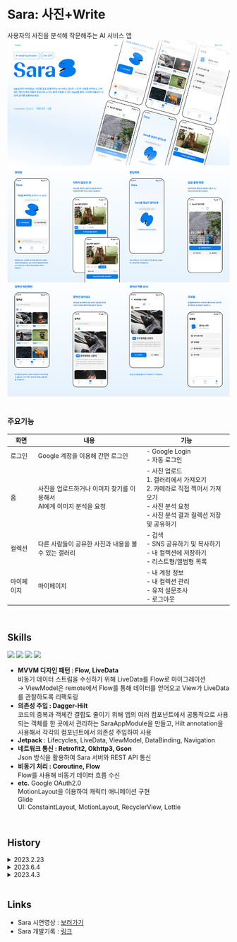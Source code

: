 # Sara: 사진+Write
사용자의 사진을 분석해 작문해주는 AI 서비스 앱
<img src="./img/sara_inform.png"></br>
<img src="./img/sara_details.png"></br>
</br>

### 주요기능
화면|내용|기능
------|---|---
로그인|Google 계정을 이용해 간편 로그인|- Google Login </br>- 자동 로그인
홈|사진을 업로드하거나 이미지 찾기를 이용해서</br>AI에게 이미지 분석을 요청|- 사진 업로드</br>  1. 갤러리에서 가져오기</br>  2. 카메라로 직접 찍어서 가져오기</br>- 사진 분석 요청</br>- 사진 분석 결과 컬렉션 저장 및 공유하기
컬렉션|다른 사람들이 공유한 사진과 내용을 볼 수 있는 갤러리|- 검색</br>- SNS 공유하기 및 복사하기</br>- 내 컬렉션에 저장하기</br>- 리스트형/앨범형 목록 
마이페이지|마이페이지|- 내 계정 정보</br>- 내 컬렉션 관리</br>- 유저 설문조사</br>- 로그아웃

</br>

## Skills
<img src="https://img.shields.io/badge/Android-34A853?style=flat&logo=android&logoColor=white"/> <img src="https://img.shields.io/badge/Kotlin-7F52FF?style=flat&logo=Kotlin&logoColor=white"/> <img src="https://img.shields.io/badge/MVVM-000000?style=flat&logo=&logoColor=white"/> <img src="https://img.shields.io/badge/RESTful API-000000?style=flat&logo=&logoColor=000000"/> 
- **MVVM 디자인 패턴 : Flow, LiveData**</br>
  비동기 데이터 스트림을 수신하기 위해 LiveData를 Flow로 마이그레이션</br>
  → ViewModel은 remote에서 Flow를 통해 데이터를 얻어오고 View가 LiveData를 관찰하도록 리팩토링
- **의존성 주입 : Dagger-Hilt**</br>
  코드의 중복과 객체간 결합도 줄이기 위해 앱의 여러 컴포넌트에서 공통적으로 사용되는 객체를 한 곳에서 관리하는 SaraAppModule을 만들고, Hilt annotation을 사용해서 각각의 컴포넌트에서 의존성 주입하여 사용</br>
- **Jetpack** : Lifecycles, LiveData, ViewModel, DataBinding, Navigation
- **네트워크 통신 : Retrofit2, Okhttp3, Gson**</br>
  Json 방식을 활용하여 Sara 서버와 REST API 통신</br>
- **비동기 처리 : Coroutine, Flow**</br>
  Flow를 사용해 비동기 데이터 흐름 수신</br>
- **etc.**
  Google OAuth2.0</br>
  MotionLayout을 이용하여 캐릭터 애니메이션 구현</br>
  Glide</br>
  UI: ConstaintLayout, MotionLayout, RecyclerView, Lottie

</br>

## History
<details><summary>2023.2.23</summary>
코드 리팩토링 : LiveData → Flow로 마이그레이션</br>
패키지 구조 리팩토링
</details>
<details><summary>2023.6.4</summary>
코드 리팩토링 : 프래그먼트 메모리 누수 개선
</details>   
<details><summary>2023.4.3</summary>
Sara 앱 완성
</details>   

</br>

## Links
+ Sara 시연영상 : [보러가기](https://drive.google.com/file/d/1G7sUwH7c1lvuCg9eniw_8kCr3wPiRuhD/view)</br>
+ Sara 개발기록 : [링크](https://reflective-goose-443.notion.site/Sara-187db945dd5e4075812482dcf35dd1aa?pvs=4)</br>
